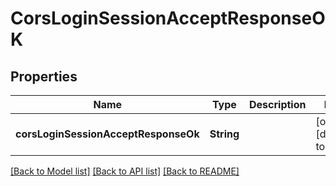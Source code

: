 # CorsLoginSessionAcceptResponseOK

## Properties

| Name                                 | Type       | Description | Notes                        |
| ------------------------------------ | ---------- | ----------- | ---------------------------- |
| **corsLoginSessionAcceptResponseOk** | **String** |             | [optional] [default to null] |

[[Back to Model list]](../README.md#documentation-for-models) [[Back to API list]](../README.md#documentation-for-api-endpoints) [[Back to README]](../README.md)
